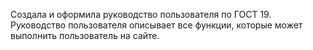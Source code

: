 Создала и оформила руководство пользователя по ГОСТ 19. Руководство пользователя описывает все функции, которые может выполнить пользователь на сайте.
